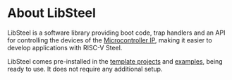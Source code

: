 # About LibSteel

LibSteel is a software library providing boot code, trap handlers and an API for controlling the devices of the [Microcontroller IP](hardware/index.md), making it easier to develop applications with RISC-V Steel.

LibSteel comes pre-installed in the [template projects](userguide.md#building-the-application) and [examples](examples/helloworld.md), being ready to use. It does not require any additional setup.